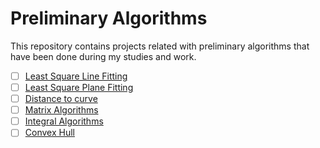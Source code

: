 # Preliminary Algorithms
This repository contains projects related with preliminary algorithms that have been done during my studies and work.

  - [ ] [Least Square Line Fitting](https://github.com/vkonov2/Geometry-Projects/tree/main/Preliminary-Algorithms/Least-Square-Line-Fitting)
  - [ ] [Least Square Plane Fitting](https://github.com/vkonov2/Geometry-Projects/tree/main/Preliminary-Algorithms/Least-Square-Plane-Fitting)
  - [ ] [Distance to curve](https://github.com/vkonov2/Geometry-Projects/tree/main/Preliminary-Algorithms/Distance-Curve)
  - [ ] [Matrix Algorithms](https://github.com/vkonov2/Geometry-Projects/tree/main/Preliminary-Algorithms/Matrix-Algorithms)
  - [ ] [Integral Algorithms](https://github.com/vkonov2/Geometry-Projects/tree/main/Preliminary-Algorithms/Integral-Algorithms)
  - [ ] [Convex Hull](https://github.com/vkonov2/Geometry-Projects/tree/main/Preliminary-Algorithms/Convex-Hull)
